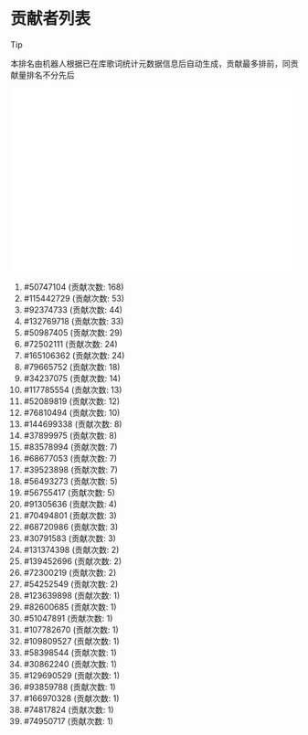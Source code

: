 # 贡献者列表

> [!TIP]
> 本排名由机器人根据已在库歌词统计元数据信息后自动生成，贡献最多排前，同贡献量排名不分先后

![贡献者头像画廊](./CONTRIBUTORS.svg)

1. #50747104 (贡献次数: 168)
2. #115442729 (贡献次数: 53)
3. #92374733 (贡献次数: 44)
4. #132769718 (贡献次数: 33)
5. #50987405 (贡献次数: 29)
6. #72502111 (贡献次数: 24)
7. #165106362 (贡献次数: 24)
8. #79665752 (贡献次数: 18)
9. #34237075 (贡献次数: 14)
10. #117785554 (贡献次数: 13)
11. #52089819 (贡献次数: 12)
12. #76810494 (贡献次数: 10)
13. #144699338 (贡献次数: 8)
14. #37899975 (贡献次数: 8)
15. #83578994 (贡献次数: 7)
16. #68677053 (贡献次数: 7)
17. #39523898 (贡献次数: 7)
18. #56493273 (贡献次数: 5)
19. #56755417 (贡献次数: 5)
20. #91305636 (贡献次数: 4)
21. #70494801 (贡献次数: 3)
22. #68720986 (贡献次数: 3)
23. #30791583 (贡献次数: 3)
24. #131374398 (贡献次数: 2)
25. #139452696 (贡献次数: 2)
26. #72300219 (贡献次数: 2)
27. #54252549 (贡献次数: 2)
28. #123639898 (贡献次数: 1)
29. #82600685 (贡献次数: 1)
30. #51047891 (贡献次数: 1)
31. #107782670 (贡献次数: 1)
32. #109809527 (贡献次数: 1)
33. #58398544 (贡献次数: 1)
34. #30862240 (贡献次数: 1)
35. #129690529 (贡献次数: 1)
36. #93859788 (贡献次数: 1)
37. #166970328 (贡献次数: 1)
38. #74817824 (贡献次数: 1)
39. #74950717 (贡献次数: 1)
